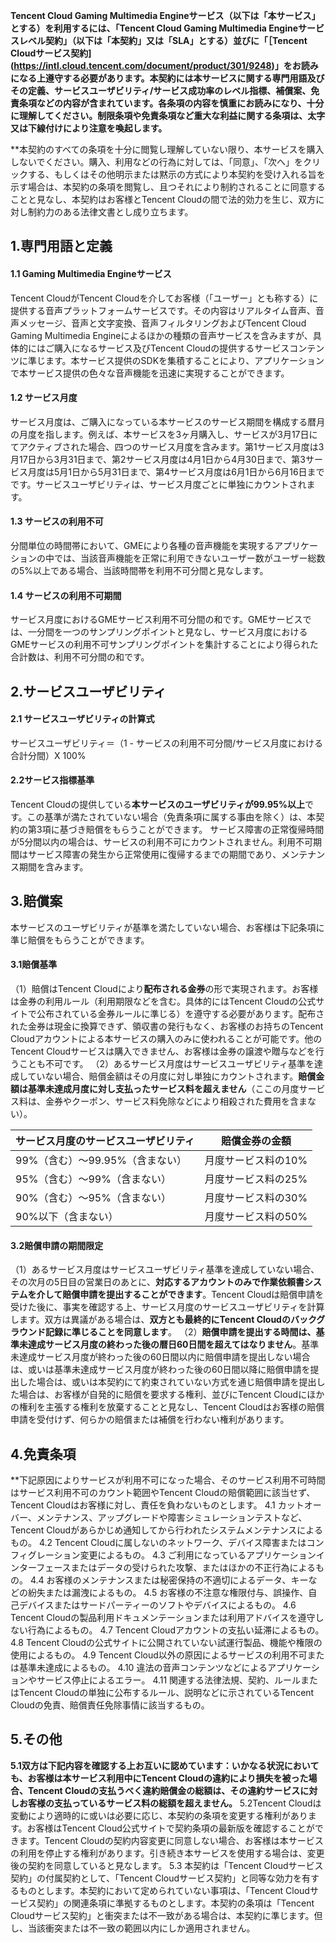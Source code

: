 **Tencent Cloud Gaming Multimedia Engineサービス（以下は「本サービス」とする）を利用するには、「Tencent Cloud Gaming Multimedia Engineサービスレベル契約」（以下は「本契約」又は「SLA」とする）並びに「［Tencent Cloudサービス契約](https://intl.cloud.tencent.com/document/product/301/9248)」をお読みになる上遵守する必要があります。本契約には本サービスに関する専門用語及びその定義、サービスユーザビリティ/サービス成功率のレベル指標、補償案、免責条項などの内容が含まれています。各条項の内容を慎重にお読みになり、十分に理解してください。制限条項や免責条項など重大な利益に関する条項は、太字又は下線付けにより注意を喚起します。**

**本契約のすべての条項を十分に閲覧し理解していない限り、本サービスを購入しないでください。購入、利用などの行為に対しては、「同意」、「次へ」をクリックする、もしくはその他明示または黙示の方式により本契約を受け入れる旨を示す場合は、本契約の条項を閲覧し、且つそれにより制約されることに同意することと見なし、本契約はお客様とTencent Cloudの間で法的効力を生じ、双方に対し制約力のある法律文書とし成り立ちます。


## 1.専門用語と定義
#### 1.1 Gaming Multimedia Engineサービス
Tencent CloudがTencent Cloudを介してお客様（「ユーザー」とも称する）に提供する音声プラットフォームサービスです。その内容はリアルタイム音声、音声メッセージ、音声と文字変換、音声フィルタリングおよびTencent Cloud Gaming Multimedia Engineによるほかの種類の音声サービスを含みますが、具体的にはご購入になるサービス及びTencent Cloudの提供するサービスコンテンツに準じます。本サービス提供のSDKを集積することにより、アプリケーションで本サービス提供の色々な音声機能を迅速に実現することができます。
#### 1.2 サービス月度
サービス月度は、ご購入になっている本サービスのサービス期間を構成する暦月の月度を指します。例えば、本サービスを3ヶ月購入し、サービスが3月17日にてアクティブされた場合、四つのサービス月度を含みます。第1サービス月度は3月17日から3月31日まで、第2サービス月度は4月1日から4月30日まで、第3サービス月度は5月1日から5月31日まで、第4サービス月度は6月1日から6月16日までです。サービスユーザビリティは、サービス月度ごとに単独にカウントされます。
#### 1.3 サービスの利用不可
分間単位の時間帯において、GMEにより各種の音声機能を実現するアプリケーションの中では、当該音声機能を正常に利用できないユーザー数がユーザー総数の5%以上である場合、当該時間帯を利用不可分間と見なします。

#### 1.4 サービスの利用不可期間
サービス月度におけるGMEサービス利用不可分間の和です。GMEサービスでは、一分間を一つのサンプリングポイントと見なし、サービス月度におけるGMEサービスの利用不可サンプリングポイントを集計することにより得られた合計数は、利用不可分間の和です。

## 2.サービスユーザビリティ
#### 2.1 サービスユーザビリティの計算式
サービスユーザビリティ＝（1 - サービスの利用不可分間/サービス月度における合計分間）X 100%

#### 2.2サービス指標基準
Tencent Cloudの提供している**本サービスのユーザビリティが99.95%以上**です。この基準が満たされていない場合（免責条項に属する事由を除く）は、本契約の第3項に基づき賠償をもらうことができます。
サービス障害の正常復帰時間が5分間以内の場合は、サービスの利用不可にカウントされません。利用不可期間はサービス障害の発生から正常使用に復帰するまでの期間であり、メンテナンス期間を含みます。

## 3.賠償案
本サービスのユーザビリティが基準を満たしていない場合、お客様は下記条項に準じ賠償をもらうことができます。
#### 3.1賠償基準
（1）賠償はTencent Cloudにより**配布される金券**の形で実現されます。お客様は金券の利用ルール（利用期限などを含む。具体的にはTencent Cloudの公式サイトで公布されている金券ルールに準じる）を遵守する必要があります。配布された金券は現金に換算できず、領収書の発行もなく、お客様のお持ちのTencent Cloudアカウントによる本サービスの購入のみに使われることが可能です。他のTencent Cloudサービスは購入できません、お客様は金券の譲渡や贈与などを行うことも不可です。
（2）あるサービス月度はサービスユーザビリティ基準を達成していない場合、賠償金額はその月度に対し単独にカウントされます。**賠償金額は基準未達成月度に対し支払ったサービス料を超えません**（ここの月度サービス料は、金券やクーポン、サービス料免除などにより相殺された費用を含まない）。

| サービス月度のサービスユーザビリティ          | 賠償金券の金額     |
| ------------------- | ----------- |
| 99%（含む）～99.95%（含まない）| 月度サービス料の10%|
| 95%（含む）～99%（含まない）| 月度サービス料の25%|
| 90%（含む）～95%（含まない）| 月度サービス料の30%|
| 90%以下（含まない）           | 月度サービス料の50% |

#### 3.2賠償申請の期間限定
（1）あるサービス月度はサービスユーザビリティ基準を達成していない場合、その次月の5日目の営業日のあとに、**対応するアカウントのみで作業依頼書システムを介して賠償申請を提出することができます**。Tencent Cloudは賠償申請を受けた後に、事実を確認する上、サービス月度のサービスユーザビリティを計算します。双方は異議がある場合は、**双方とも最終的にTencent Cloudのバックグラウンド記録に準じることを同意します**。
（2）**賠償申請を提出する時間は、基準未達成サービス月度の終わった後の暦日60日間を超えてはなりません**。基準未達成サービス月度が終わった後の60日間以内に賠償申請を提出しない場合は、或いは基準未達成サービス月度が終わった後の60日間以降に賠償申請を提出した場合は、或いは本契約にて約束されていない方式を通じ賠償申請を提出した場合は、お客様が自発的に賠償を要求する権利、並びにTencent Cloudにほかの権利を主張する権利を放棄することと見なし、Tencent Cloudはお客様の賠償申請を受付けず、何らかの賠償または補償を行わない権利があります。

## 4.免責条項
**下記原因によりサービスが利用不可になった場合、そのサービス利用不可時間はサービス利用不可のカウント範囲やTencent Cloudの賠償範囲に該当せず、Tencent Cloudはお客様に対し、責任を負わないものとします。
4.1 カットオーバー、メンテナンス、アップグレードや障害シミュレーションテストなど、Tencent Cloudがあらかじめ通知してから行われたシステムメンテナンスによるもの。
4.2 Tencent Cloudに属しないのネットワーク、デバイス障害またはコンフィグレーション変更によるもの。
4.3 ご利用になっているアプリケーションインターフェースまたはデータの受けられた攻撃、またはほかの不正行為によるもの。
4.4 お客様のメンテナンスまたは秘密保持の不適切によるデータ、キーなどの紛失または漏洩によるもの。
4.5 お客様の不注意な権限付与、誤操作、自己デバイスまたはサードパーティーのソフトやデバイスによるもの。
4.6 Tencent Cloudの製品利用ドキュメンテーションまたは利用アドバイスを遵守しない行為によるもの。
4.7 Tencent Cloudアカウントの支払い延滞によるもの。
4.8 Tencent Cloudの公式サイトに公開されていない試運行製品、機能や権限の使用によるもの。
4.9 Tencent Cloud以外の原因によるサービスの利用不可または基準未達成によるもの。
4.10 違法の音声コンテンツなどによるアプリケーションやサービス停止によるエラー。
4.11 関連する法律法規、契約、ルールまたはTencent Cloudの単独に公布するルール、説明などに示されているTencent Cloudの免責、賠償責任免除事情に該当するもの。

## 5.その他
**5.1双方は下記内容を確認する上お互いに認めています：いかなる状況においても、お客様は本サービス利用中にTencent Cloudの違約により損失を被った場合、Tencent Cloudの支払うべく違約賠償金の総額は、その違約サービスに対しお客様の支払っているサービス料の総額を超えません。**
5.2Tencent Cloudは変動により適時的に或いは必要に応じ、本契約の条項を変更する権利があります。お客様はTencent Cloud公式サイトで契約条項の最新版を確認することができます。Tencent Cloudの契約内容変更に同意しない場合、お客様は本サービスの利用を停止する権利があります。引き続き本サービスを使用する場合は、変更後の契約を同意していると見なします。
5.3 本契約は「Tencent Cloudサービス契約」の付属契約として、「Tencent Cloudサービス契約」と同等な効力を有するものとします。本契約において定められていない事項は、「Tencent Cloudサービス契約」の関連条項に準拠するものとします。本契約の条項は「Tencent Cloudサービス契約」と衝突または不一致がある場合は、本契約に準じます。但し、当該衝突または不一致の範囲以内にしか適用されません。

